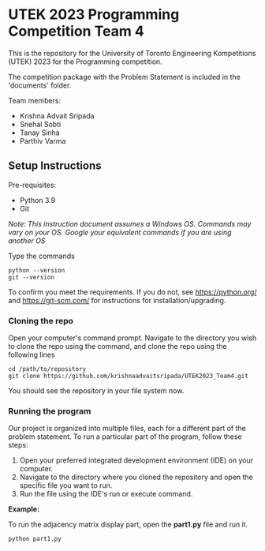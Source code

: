 # UTEK 2023 Programming Competition Team 4

This is the repository for the University of Toronto Engineering Kompetitions (UTEK) 2023 for the Programming competition.

The competition package with the Problem Statement is included in the 'documents' folder.

Team members: 
* Krishna Advait Sripada
* Snehal Sobti
* Tanay Sinha
* Parthiv Varma

Setup Instructions
------------------

Pre-requisites: 
* Python 3.9
* Git

_Note: This instruction document assumes a Windows OS. Commands may vary on your OS. Google your equivalent commands if you are using another OS_

Type the commands
```
python --version
git --version
```
To confirm you meet the requirements. If you do not, see https://python.org/ and https://git-scm.com/ for instructions for installation/upgrading. 

### Cloning the repo
Open your computer's command prompt. 
Navigate to the directory you wish to clone the repo using the command, and clone the repo using the following lines
```
cd /path/to/repository
git clone https://github.com/krishnaadvaitsripada/UTEK2023_Team4.git
```
You should see the repository in your file system now. 

### Running the program
Our project is organized into multiple files, each for a different part of the problem statement. To run a particular part of the program, follow these steps:

1) Open your preferred integrated development environment (IDE) on your computer.
2) Navigate to the directory where you cloned the repository and open the specific file you want to run.
3) Run the file using the IDE's run or execute command.

**Example:**

To run the adjacency matrix display part, open the **part1.py** file and run it.

```
python part1.py
```
